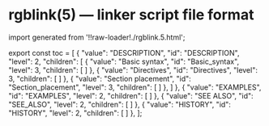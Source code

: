# rgblink(5) — linker script file format

import generated from '!!raw-loader!./rgblink.5.html';

<div className="manual-text" dangerouslySetInnerHTML={{ __html: generated }} />

export const toc = [
{
	"value": "DESCRIPTION",
	"id": "DESCRIPTION",
	"level": 2,
	"children": [
{
	"value": "Basic syntax",
	"id": "Basic_syntax",
	"level": 3,
	"children": [
	]
},
{
	"value": "Directives",
	"id": "Directives",
	"level": 3,
	"children": [
	]
},
{
	"value": "Section placement",
	"id": "Section_placement",
	"level": 3,
	"children": [
	]
},
	]
},
{
	"value": "EXAMPLES",
	"id": "EXAMPLES",
	"level": 2,
	"children": [
	]
},
{
	"value": "SEE ALSO",
	"id": "SEE_ALSO",
	"level": 2,
	"children": [
	]
},
{
	"value": "HISTORY",
	"id": "HISTORY",
	"level": 2,
	"children": [
	]
},
];
